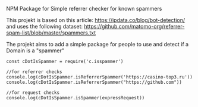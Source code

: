NPM Package for Simple referrer checker for known spammers

This projekt is based on this article: https://ipdata.co/blog/bot-detection/ and uses the following dataset: https://github.com/matomo-org/referrer-spam-list/blob/master/spammers.txt

The projekt aims to add a simple package for people to use and detect if a Domain is a "spammer"


````
const cDotIsSpammer = require('c.isspammer')
  
//for referrer checks
console.log(cDotIsSpammer.isReferrerSpammer('https://casino-top3.ru'))
console.log(cDotIsSpammer.isReferrerSpammer("https://github.com"))

//for request checks
console.log(cDotIsSpammer.isSpammer(expressRequest))
````
